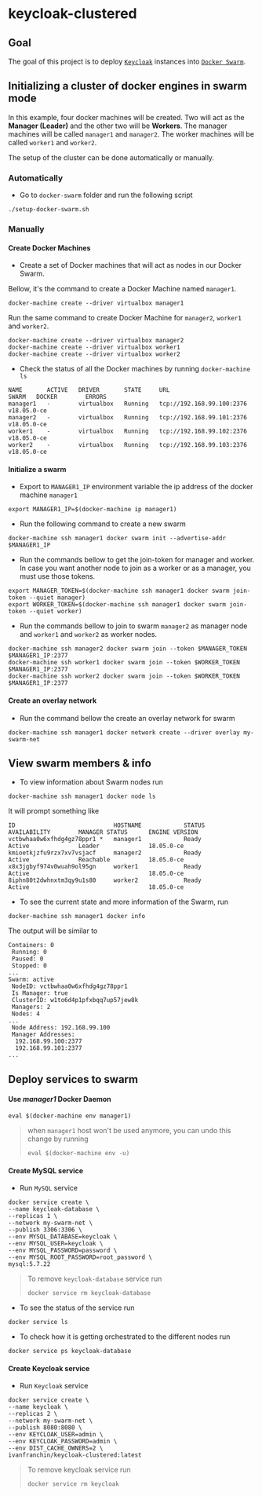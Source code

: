 # keycloak-clustered

## Goal

The goal of this project is to deploy [`Keycloak`](https://www.keycloak.org) instances into [`Docker Swarm`](https://docs.docker.com/engine/swarm/swarm-tutorial).

## Initializing a cluster of docker engines in swarm mode

In this example, four docker machines will be created. Two will act as the **Manager (Leader)** and the other two will be **Workers**. The manager machines will be called `manager1` and `manager2`. The worker machines will be called `worker1` and `worker2`.

The setup of the cluster can be done automatically or manually.

### Automatically

- Go to `docker-swarm` folder and run the following script
```
./setup-docker-swarm.sh
```

### Manually

#### Create Docker Machines

- Create a set of Docker machines that will act as nodes in our Docker Swarm.

Bellow, it's the command to create a Docker Machine named `manager1`.
```
docker-machine create --driver virtualbox manager1
```

Run the same command to create Docker Machine for `manager2`, `worker1` and `worker2`.
```
docker-machine create --driver virtualbox manager2
docker-machine create --driver virtualbox worker1
docker-machine create --driver virtualbox worker2
```

- Check the status of all the Docker machines by running `docker-machine ls`
```
NAME       ACTIVE   DRIVER       STATE     URL                         SWARM   DOCKER        ERRORS
manager1   -        virtualbox   Running   tcp://192.168.99.100:2376           v18.05.0-ce
manager2   -        virtualbox   Running   tcp://192.168.99.101:2376           v18.05.0-ce
worker1    -        virtualbox   Running   tcp://192.168.99.102:2376           v18.05.0-ce
worker2    -        virtualbox   Running   tcp://192.168.99.103:2376           v18.05.0-ce
```

#### Initialize a swarm

- Export to `MANAGER1_IP` environment variable the ip address of the docker machine `manager1`
```
export MANAGER1_IP=$(docker-machine ip manager1)
```

- Run the following command to create a new swarm
```
docker-machine ssh manager1 docker swarm init --advertise-addr $MANAGER1_IP
```

- Run the commands bellow to get the join-token for manager and worker. In case you want another node to join as a worker or as a manager, you must use those tokens.
```
export MANAGER_TOKEN=$(docker-machine ssh manager1 docker swarm join-token --quiet manager)
export WORKER_TOKEN=$(docker-machine ssh manager1 docker swarm join-token --quiet worker)
```

- Run the commands bellow to join to swarm `manager2` as manager node and `worker1` and `worker2` as worker nodes.
```
docker-machine ssh manager2 docker swarm join --token $MANAGER_TOKEN $MANAGER1_IP:2377
docker-machine ssh worker1 docker swarm join --token $WORKER_TOKEN $MANAGER1_IP:2377
docker-machine ssh worker2 docker swarm join --token $WORKER_TOKEN $MANAGER1_IP:2377
```

#### Create an overlay network

- Run the command bellow the create an overlay network for swarm
```
docker-machine ssh manager1 docker network create --driver overlay my-swarm-net
```

## View swarm members & info

- To view information about Swarm nodes run
```
docker-machine ssh manager1 docker node ls
```

It will prompt something like
```
ID                            HOSTNAME            STATUS              AVAILABILITY        MANAGER STATUS      ENGINE VERSION
vctbwhaa0w6xfhdg4gz78ppr1 *   manager1            Ready               Active              Leader              18.05.0-ce
kmioetkjzfu9rzx7xv7vsjacf     manager2            Ready               Active              Reachable           18.05.0-ce
x8x3jgbyf974v0wuah9ol95gn     worker1             Ready               Active                                  18.05.0-ce
8iphn80t2dwhnxtm3qy9u1s80     worker2             Ready               Active                                  18.05.0-ce
```

- To see the current state and more information of the Swarm, run
```
docker-machine ssh manager1 docker info
```

The output will be similar to
```
Containers: 0
 Running: 0
 Paused: 0
 Stopped: 0
...
Swarm: active
 NodeID: vctbwhaa0w6xfhdg4gz78ppr1
 Is Manager: true
 ClusterID: w1to6d4p1pfxbqq7up57jew8k
 Managers: 2
 Nodes: 4
...
 Node Address: 192.168.99.100
 Manager Addresses:
  192.168.99.100:2377
  192.168.99.101:2377
...

```

## Deploy services to swarm

#### Use _manager1_ Docker Daemon
```
eval $(docker-machine env manager1)
```
> when `manager1` host won't be used anymore, you can undo this change by running
> ```
> eval $(docker-machine env -u)
> ```

#### Create MySQL service

- Run `MySQL` service
```
docker service create \
--name keycloak-database \
--replicas 1 \
--network my-swarm-net \
--publish 3306:3306 \
--env MYSQL_DATABASE=keycloak \
--env MYSQL_USER=keycloak \
--env MYSQL_PASSWORD=password \
--env MYSQL_ROOT_PASSWORD=root_password \
mysql:5.7.22
```
> To remove `keycloak-database` service run
> ```
> docker service rm keycloak-database
> ```

- To see the status of the service run
```
docker service ls
```

- To check how it is getting orchestrated to the different nodes run
```
docker service ps keycloak-database
```

#### Create Keycloak service

- Run `Keycloak` service
```
docker service create \
--name keycloak \
--replicas 2 \
--network my-swarm-net \
--publish 8080:8080 \
--env KEYCLOAK_USER=admin \
--env KEYCLOAK_PASSWORD=admin \
--env DIST_CACHE_OWNERS=2 \
ivanfranchin/keycloak-clustered:latest
```
> To remove keycloak service run
> ```
> docker service rm keycloak
> ```
